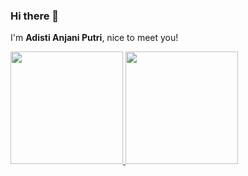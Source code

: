 ### Hi there 👋

I'm **Adisti Anjani Putri**, nice to meet you!

<p align="left">
<a href="https://github.com/adistianjani">
  <img height="180em" src="https://github-readme-stats-eight-theta.vercel.app/api?username=adistianjani&show_icons=true&theme=algolia&include_all_commits=true&count_private=true"/>
  <img height="180em" src="https://github-readme-stats-eight-theta.vercel.app/api/top-langs/?username=adistianjani&layout=compact&langs_count=8&theme=algolia"/>
</a>
</p>

<!--
**adistianjani/adistianjani** is a ✨ _special_ ✨ repository because its `README.md` (this file) appears on your GitHub profile.

Here are some ideas to get you started:

- 🔭 I’m currently working on ...
- 🌱 I’m currently learning ...
- 👯 I’m looking to collaborate on ...
- 🤔 I’m looking for help with ...
- 💬 Ask me about ...
- 📫 How to reach me: ...
- 😄 Pronouns: ...
- ⚡ Fun fact: ...
-->
